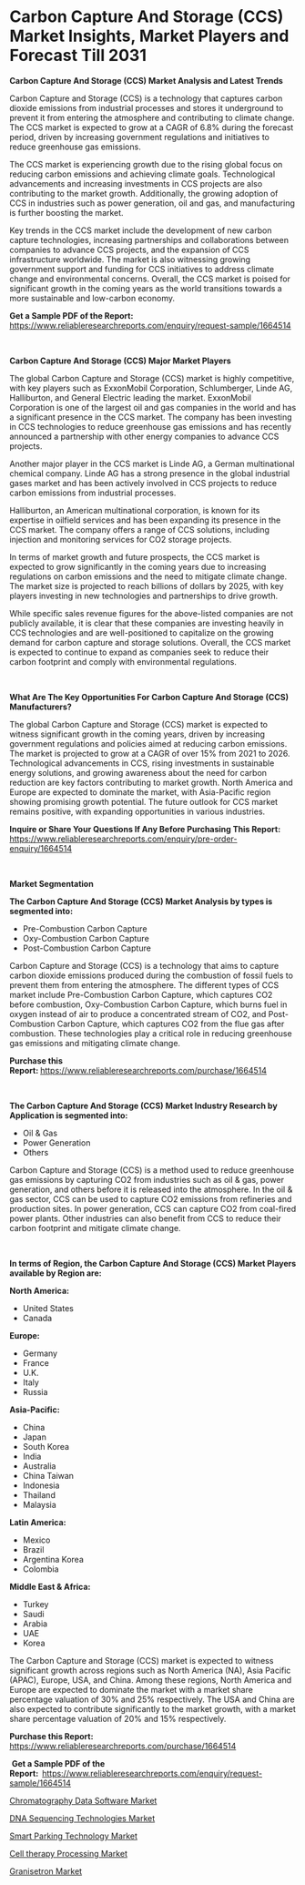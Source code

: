 <p><h1>Carbon Capture And Storage (CCS) Market Insights, Market Players and Forecast Till 2031</h1></p><p><strong>Carbon Capture And Storage (CCS) Market Analysis and Latest Trends</strong></p>
<p><p>Carbon Capture and Storage (CCS) is a technology that captures carbon dioxide emissions from industrial processes and stores it underground to prevent it from entering the atmosphere and contributing to climate change. The CCS market is expected to grow at a CAGR of 6.8% during the forecast period, driven by increasing government regulations and initiatives to reduce greenhouse gas emissions.</p><p>The CCS market is experiencing growth due to the rising global focus on reducing carbon emissions and achieving climate goals. Technological advancements and increasing investments in CCS projects are also contributing to the market growth. Additionally, the growing adoption of CCS in industries such as power generation, oil and gas, and manufacturing is further boosting the market.</p><p>Key trends in the CCS market include the development of new carbon capture technologies, increasing partnerships and collaborations between companies to advance CCS projects, and the expansion of CCS infrastructure worldwide. The market is also witnessing growing government support and funding for CCS initiatives to address climate change and environmental concerns. Overall, the CCS market is poised for significant growth in the coming years as the world transitions towards a more sustainable and low-carbon economy.</p></p>
<p><strong>Get a Sample PDF of the Report:&nbsp;</strong> <a href="https://www.reliableresearchreports.com/enquiry/request-sample/1664514">https://www.reliableresearchreports.com/enquiry/request-sample/1664514</a></p>
<p>&nbsp;</p>
<p><strong>Carbon Capture And Storage (CCS) Major Market Players</strong></p>
<p><p>The global Carbon Capture and Storage (CCS) market is highly competitive, with key players such as ExxonMobil Corporation, Schlumberger, Linde AG, Halliburton, and General Electric leading the market. ExxonMobil Corporation is one of the largest oil and gas companies in the world and has a significant presence in the CCS market. The company has been investing in CCS technologies to reduce greenhouse gas emissions and has recently announced a partnership with other energy companies to advance CCS projects.</p><p>Another major player in the CCS market is Linde AG, a German multinational chemical company. Linde AG has a strong presence in the global industrial gases market and has been actively involved in CCS projects to reduce carbon emissions from industrial processes.</p><p>Halliburton, an American multinational corporation, is known for its expertise in oilfield services and has been expanding its presence in the CCS market. The company offers a range of CCS solutions, including injection and monitoring services for CO2 storage projects.</p><p>In terms of market growth and future prospects, the CCS market is expected to grow significantly in the coming years due to increasing regulations on carbon emissions and the need to mitigate climate change. The market size is projected to reach billions of dollars by 2025, with key players investing in new technologies and partnerships to drive growth.</p><p>While specific sales revenue figures for the above-listed companies are not publicly available, it is clear that these companies are investing heavily in CCS technologies and are well-positioned to capitalize on the growing demand for carbon capture and storage solutions. Overall, the CCS market is expected to continue to expand as companies seek to reduce their carbon footprint and comply with environmental regulations.</p></p>
<p>&nbsp;</p>
<p><strong>What Are The Key Opportunities For Carbon Capture And Storage (CCS) Manufacturers?</strong></p>
<p><p>The global Carbon Capture and Storage (CCS) market is expected to witness significant growth in the coming years, driven by increasing government regulations and policies aimed at reducing carbon emissions. The market is projected to grow at a CAGR of over 15% from 2021 to 2026. Technological advancements in CCS, rising investments in sustainable energy solutions, and growing awareness about the need for carbon reduction are key factors contributing to market growth. North America and Europe are expected to dominate the market, with Asia-Pacific region showing promising growth potential. The future outlook for CCS market remains positive, with expanding opportunities in various industries.</p></p>
<p><strong>Inquire or Share Your Questions If Any Before Purchasing This Report:</strong> <a href="https://www.reliableresearchreports.com/enquiry/pre-order-enquiry/1664514">https://www.reliableresearchreports.com/enquiry/pre-order-enquiry/1664514</a></p>
<p>&nbsp;</p>
<p><strong>Market Segmentation</strong></p>
<p><strong>The Carbon Capture And Storage (CCS) Market Analysis by types is segmented into:</strong></p>
<p><ul><li>Pre-Combustion Carbon Capture</li><li>Oxy-Combustion Carbon Capture</li><li>Post-Combustion Carbon Capture</li></ul></p>
<p><p>Carbon Capture and Storage (CCS) is a technology that aims to capture carbon dioxide emissions produced during the combustion of fossil fuels to prevent them from entering the atmosphere. The different types of CCS market include Pre-Combustion Carbon Capture, which captures CO2 before combustion, Oxy-Combustion Carbon Capture, which burns fuel in oxygen instead of air to produce a concentrated stream of CO2, and Post-Combustion Carbon Capture, which captures CO2 from the flue gas after combustion. These technologies play a critical role in reducing greenhouse gas emissions and mitigating climate change.</p></p>
<p><strong>Purchase this Report:&nbsp;</strong><a href="https://www.reliableresearchreports.com/purchase/1664514">https://www.reliableresearchreports.com/purchase/1664514</a></p>
<p>&nbsp;</p>
<p><strong>The Carbon Capture And Storage (CCS) Market Industry Research by Application is segmented into:</strong></p>
<p><ul><li>Oil & Gas</li><li>Power Generation</li><li>Others</li></ul></p>
<p><p>Carbon Capture and Storage (CCS) is a method used to reduce greenhouse gas emissions by capturing CO2 from industries such as oil & gas, power generation, and others before it is released into the atmosphere. In the oil & gas sector, CCS can be used to capture CO2 emissions from refineries and production sites. In power generation, CCS can capture CO2 from coal-fired power plants. Other industries can also benefit from CCS to reduce their carbon footprint and mitigate climate change.</p></p>
<p>&nbsp;</p>
<p><strong>In terms of Region, the Carbon Capture And Storage (CCS) Market Players available by Region are:</strong></p>
<p>
    <p> <strong> North America: </strong>
        <ul>
            <li>United States</li>
            <li>Canada</li>
        </ul>
        </p> 
    <p> <strong> Europe: </strong>
        <ul>
            <li>Germany</li>
            <li>France</li>
            <li>U.K.</li>
            <li>Italy</li>
            <li>Russia</li>
        </ul>
        </p> 
    <p> <strong> Asia-Pacific: </strong>
        <ul>
            <li>China</li>
            <li>Japan</li>
            <li>South Korea</li>
            <li>India</li>
            <li>Australia</li>
            <li>China Taiwan</li>
            <li>Indonesia</li>
            <li>Thailand</li>
            <li>Malaysia</li>
        </ul>
        </p> 
    <p> <strong> Latin America: </strong>
        <ul>
            <li>Mexico</li>
            <li>Brazil</li>
            <li>Argentina Korea</li>
            <li>Colombia</li>
        </ul>
        </p> 
    <p> <strong> Middle East & Africa: </strong>
        <ul>
            <li>Turkey</li>
            <li>Saudi</li>
            <li>Arabia</li>
            <li>UAE</li>
            <li>Korea</li>
        </ul>
    </p>
    </p>
<p><p>The Carbon Capture and Storage (CCS) market is expected to witness significant growth across regions such as North America (NA), Asia Pacific (APAC), Europe, USA, and China. Among these regions, North America and Europe are expected to dominate the market with a market share percentage valuation of 30% and 25% respectively. The USA and China are also expected to contribute significantly to the market growth, with a market share percentage valuation of 20% and 15% respectively.</p></p>
<p><strong>Purchase this Report: </strong><a href="https://www.reliableresearchreports.com/purchase/1664514">https://www.reliableresearchreports.com/purchase/1664514</a></p>
<p>&nbsp;<strong>Get a Sample PDF of the Report:&nbsp;&nbsp;</strong><a href="https://www.reliableresearchreports.com/enquiry/request-sample/1664514">https://www.reliableresearchreports.com/enquiry/request-sample/1664514</a></p>
<p><strong></strong></p>
<p><p><a href="https://medium.com/@seanhunt765/chromatography-data-software-market-exploring-market-share-market-trends-and-future-growth-34ec96663375">Chromatography Data Software Market</a></p><p><a href="https://medium.com/@seanhunt765/dna-sequencing-technologies-market-report-reveals-the-latest-trends-and-growth-opportunities-of-b7831705ca00">DNA Sequencing Technologies Market</a></p><p><a href="https://medium.com/@luispacocha/smart-parking-technology-market-size-reveals-the-best-marketing-channels-in-global-industry-2789b8e94183">Smart Parking Technology Market</a></p><p><a href="https://medium.com/@luispacocha/cell-therapy-processing-market-size-cagr-trends-2024-2030-3e5e439650e8">Cell therapy Processing Market</a></p><p><a href="https://medium.com/@dinafritsch/granisetron-market-trends-and-market-analysis-forecasted-for-period-2024-2031-f8a80249ca91">Granisetron Market</a></p></p>